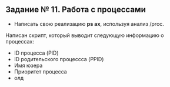 ## Задание № 11. Работа с процессами ##
- Написать свою реализацию **ps ax**, используя анализ /proc.

Написан скрипт, который выводит следующую информацию о процессах:
- ID процесса (PID)
- ID родительского процессса (PPID)
- Имя юзера
- Приоритет процесса
- олд
